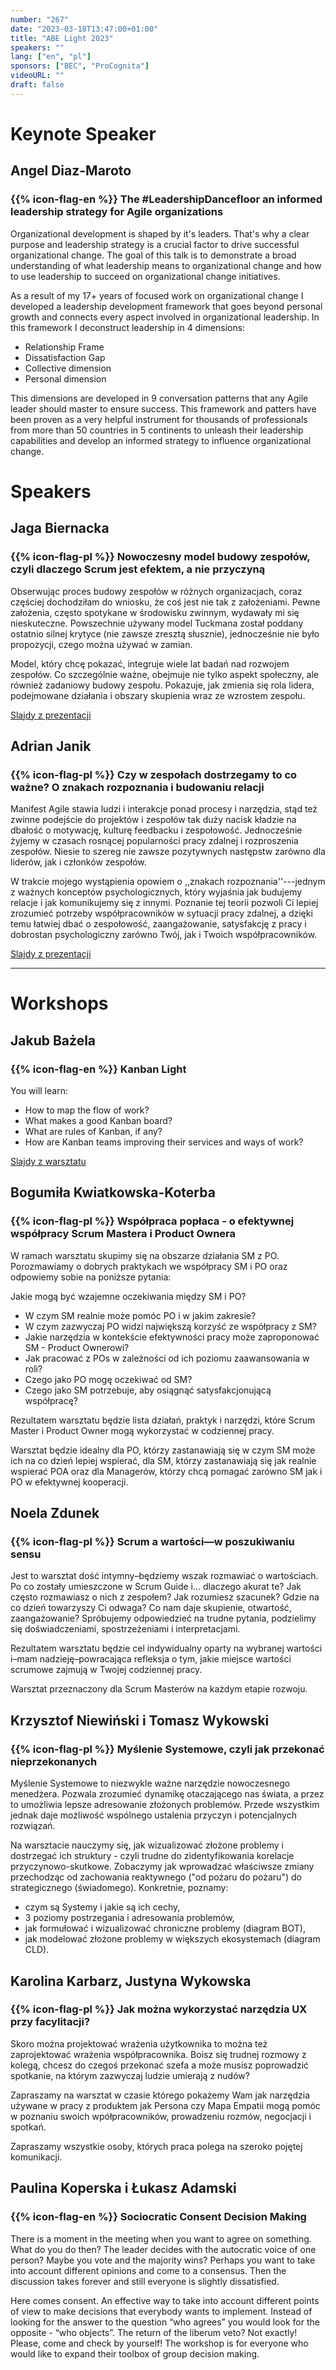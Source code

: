 ```yaml
---
number: "267"
date: "2023-03-18T13:47:00+01:00"
title: "ABE Light 2023"
speakers: ""
lang: ["en", "pl"]
sponsors: ["BEC", "ProCognita"]
videoURL: ""
draft: false
---
```


# Keynote Speaker

## Angel Diaz-Maroto
### {{% icon-flag-en %}} The #LeadershipDancefloor an informed leadership strategy for Agile organizations 

Organizational development is shaped by it's leaders. That's why a clear purpose and leadership strategy is a crucial factor to drive successful organizational change. The goal of this talk is to demonstrate a broad understanding of what leadership means to organizational change and how to use leadership to succeed on organizational change initiatives.

As a result of my 17+ years of focused work on organizational change I developed a leadership development framework that goes beyond personal growth and connects every aspect involved in organizational leadership.
In this framework I deconstruct leadership in 4 dimensions:

  * Relationship Frame
  * Dissatisfaction Gap
  * Collective dimension
  * Personal dimension

This dimensions are developed in 9 conversation patterns that any Agile leader should master to ensure success.
This framework and patters have been proven as a very helpful instrument for thousands of professionals from more than 50 countries in 5 continents to unleash their leadership capabilities and develop an informed strategy to influence organizational change.

<!-- <a href="https://www.youtube.com/watch?v=zkmaA3XQyL0" target="_blank">Talk recording</a> -->

# Speakers

## Jaga Biernacka
### {{% icon-flag-pl %}} Nowoczesny model budowy zespołów, czyli dlaczego Scrum jest efektem, a nie przyczyną

Obserwując proces budowy zespołów w różnych organizacjach, coraz częściej dochodziłam do wniosku, że coś jest nie tak z założeniami. Pewne założenia, często spotykane w środowisku zwinnym, wydawały mi się nieskuteczne. Powszechnie używany model Tuckmana został poddany ostatnio silnej krytyce (nie zawsze zresztą słusznie), jednocześnie nie było propozycji, czego można używać w zamian.

Model, który chcę pokazać, integruje wiele lat badań nad rozwojem zespołów. Co szczególnie ważne, obejmuje nie tylko aspekt społeczny, ale również zadaniowy budowy zespołu. Pokazuje, jak zmienia się rola lidera, podejmowane działania i obszary skupienia wraz ze wzrostem zespołu.

[Slajdy z prezentacji](Jaga-ABELight-2023.pdf)

<!-- <a href="https://www.youtube.com/watch?v=qn77KHecMyw" target="_blank">Talk recording</a> -->

## Adrian Janik
### {{% icon-flag-pl %}} Czy w zespołach dostrzegamy to co ważne? O znakach rozpoznania i budowaniu relacji 

Manifest Agile stawia ludzi i interakcje ponad procesy i narzędzia, stąd też zwinne podejście do projektów i zespołów tak duży nacisk kładzie na dbałość o motywację, kulturę feedbacku i zespołowość. Jednocześnie żyjemy w czasach rosnącej popularności pracy zdalnej i rozproszenia zespołów. Niesie to szereg nie zawsze pozytywnych następstw zarówno dla liderów, jak i członków zespołów. 

W trakcie mojego wystąpienia opowiem o ,,znakach rozpoznania''---jednym z ważnych konceptów psychologicznych, który wyjaśnia jak budujemy relacje i jak komunikujemy się z innymi. Poznanie tej teorii pozwoli Ci lepiej zrozumieć potrzeby współpracowników w sytuacji pracy zdalnej, a dzięki temu łatwiej dbać o zespołowość, zaangażowanie, satysfakcję z pracy i dobrostan psychologiczny zarówno Twój, jak i Twoich współpracowników.

[Slajdy z prezentacji](Adrian-ABELight-2023.pdf)

<!-- <a href="https://www.youtube.com/watch?v=c7tCmPXwJno" target="_blank">Talk recording</a> -->

-------------

# Workshops

## Jakub Bażela
### {{% icon-flag-en %}} Kanban Light

You will learn:

  * How to map the flow of work?
  * What makes a good Kanban board?
  * What are rules of Kanban, if any?
  * How are Kanban teams improving their services and ways of work?

[Slajdy z warsztatu](Kuba-ABELight-2023.pdf)

## Bogumiła Kwiatkowska-Koterba
### {{% icon-flag-pl %}} Współpraca popłaca - o efektywnej współpracy Scrum Mastera i Product Ownera

W ramach warsztatu skupimy się na obszarze działania SM z PO. Porozmawiamy o dobrych praktykach we współpracy SM i PO oraz odpowiemy sobie na poniższe pytania:

Jakie mogą być wzajemne oczekiwania między SM i PO?

  * W czym SM realnie może pomóc PO i w jakim zakresie?
  * W czym zazwyczaj PO widzi największą korzyść ze współpracy z SM?
  * Jakie narzędzia w kontekście efektywności pracy może zaproponować SM - Product Ownerowi?
  * Jak pracować z POs w zależności od ich poziomu zaawansowania w roli?
  * Czego jako PO mogę oczekiwać od SM?
  * Czego jako SM potrzebuje, aby osiągnąć satysfakcjonującą współpracę?

Rezultatem warsztatu będzie lista działań, praktyk i narzędzi, które Scrum Master i Product Owner mogą wykorzystać w codziennej pracy.

Warsztat będzie idealny dla PO, którzy zastanawiają się w czym SM może ich na co dzień lepiej wspierać, dla SM, którzy zastanawiają się jak realnie wspierać POA oraz dla Managerów, którzy chcą pomagać zarówno SM jak i PO w efektywnej kooperacji.


## Noela Zdunek
### {{% icon-flag-pl %}} Scrum a wartości—w poszukiwaniu sensu

Jest to warsztat dość intymny–będziemy wszak rozmawiać o wartościach. Po co zostały umieszczone w Scrum Guide i… dlaczego akurat te? Jak często rozmawiasz o nich z zespołem? Jak rozumiesz szacunek? Gdzie na co dzień towarzyszy Ci odwaga? Co nam daje skupienie, otwartość, zaangażowanie? Spróbujemy odpowiedzieć na trudne pytania, podzielimy się doświadczeniami, spostrzeżeniami i interpretacjami.

Rezultatem warsztatu będzie cel indywidualny oparty na wybranej wartości i–mam nadzieję–powracająca refleksja o tym, jakie miejsce wartości scrumowe zajmują w Twojej codziennej pracy.

Warsztat przeznaczony dla Scrum Masterów na każdym etapie rozwoju.

## Krzysztof Niewiński i Tomasz Wykowski
### {{% icon-flag-pl %}} Myślenie Systemowe, czyli jak przekonać nieprzekonanych

Myślenie Systemowe to niezwykle ważne narzędzie nowoczesnego menedżera. Pozwala zrozumieć dynamikę otaczającego nas świata, a przez to umożliwia lepsze adresowanie złożonych problemów. Przede wszystkim jednak daje możliwość wspólnego ustalenia przyczyn i potencjalnych rozwiązań.

Na warsztacie nauczymy się, jak wizualizować złożone problemy i dostrzegać ich struktury - czyli trudne do zidentyfikowania korelacje przyczynowo-skutkowe. Zobaczymy jak wprowadzać właściwsze zmiany przechodząc od zachowania reaktywnego ("od pożaru do pożaru") do strategicznego (świadomego).
Konkretnie, poznamy:

  * czym są Systemy i jakie są ich cechy,
  * 3 poziomy postrzegania i adresowania problemów,
  * jak formułować i wizualizować chroniczne problemy (diagram BOT),
  * jak modelować złożone problemy w większych ekosystemach (diagram CLD).



## Karolina Karbarz, Justyna Wykowska
### {{% icon-flag-pl %}} Jak można wykorzystać narzędzia UX przy facylitacji?  

Skoro można projektować wrażenia użytkownika to można też zaprojektować wrażenia współpracownika. Boisz się trudnej rozmowy z kolegą, chcesz do czegoś przekonać szefa a może musisz poprowadzić spotkanie, na którym zazwyczaj ludzie umierają z nudów?

Zapraszamy na warsztat w czasie którego pokażemy Wam jak narzędzia używane w pracy z produktem jak Persona czy Mapa Empatii mogą pomóc w poznaniu swoich wpółpracowników, prowadzeniu rozmów, negocjacji i spotkań. 

Zapraszamy wszystkie osoby, których praca polega na szeroko pojętej komunikacji. 

## Paulina Koperska i Łukasz Adamski
### {{% icon-flag-en %}} Sociocratic Consent Decision Making

There is a moment in the meeting when you want to agree on something. What do you do then? The leader decides with the autocratic voice of one person? Maybe you vote and the majority wins? Perhaps you want to take into account different opinions and come to a consensus. Then the discussion takes forever and still everyone is slightly dissatisfied.

Here comes consent. An effective way to take into account different points of view to make decisions that everybody wants to implement. Instead of looking for the answer to the question “who agrees” you would look for the opposite - “who objects”. The return of the liberum veto? Not exactly! Please, come and check by yourself!
The workshop is for everyone who would like to expand their toolbox of group decision making.
